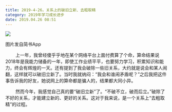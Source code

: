 ```yaml
---
title: 2019-4-26，关系上的破旧立新、去粗取精
category: 2019年学习成长进步
date: 2019.04.26 08:51
---
```


![](https://markdown-1301532546.cos.ap-guangzhou.myqcloud.com/peipei_blog/20210921144757.jpeg)  

图片发自简书App

  

        上一年，我曾经傻乎乎地在某个网络平台上面付费算了个命，算命结果说2018年是我能力储备的一年，即使工作业绩平平，也要努力学习，积累知识和能力，终会有辉煌的一天。还有提到了我会破除一些旧关系，大约就是说会和某人闹翻，这样就可以破旧立新了。当时我就纳闷：“我会和谁闹矛盾呢？”之后我把这件事告诉我的好友，她说网上的算命都是骗人的，结果都大同小异。

        然而今年，我感觉自己真的要“破旧立新”了。“不破不立，破而后立。”破除了不好的关系，才能建立新的、更好的关系。这对于我来说，是一个关系上“去粗取精”的过程。